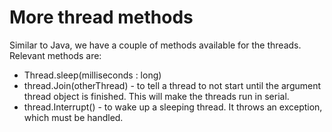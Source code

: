 # More thread methods
Similar to Java, we have a couple of methods available for the threads. Relevant methods are:
* Thread.sleep(milliseconds : long)
* thread.Join(otherThread) - to tell a thread to not start until the argument thread object is finished. This will make the threads run in serial.
* thread.Interrupt() - to wake up a sleeping thread. It throws an exception, which must be handled.
